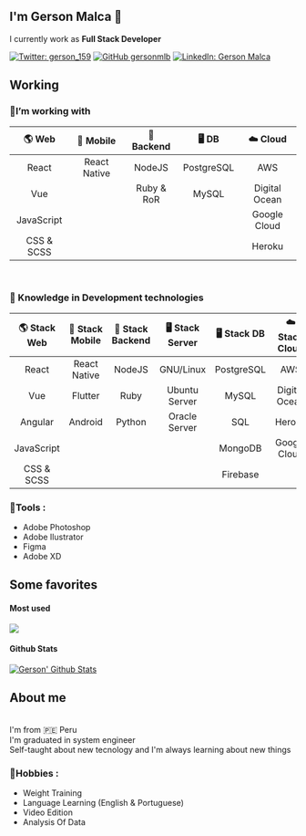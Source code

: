## I'm <strong> Gerson Malca </strong>👋
I currently work as <strong> Full Stack Developer </strong>

[![Twitter: gerson_159](https://img.shields.io/twitter/follow/gerson_159?label=Follow%20%40gerson_159&style=social)](https://twitter.com/gerson_159)
[![GitHub gersonmlb](https://img.shields.io/github/followers/gersonmlb?style=social)](https://github.com/gersonmlb)
[![LinkedIn: Gerson Malca](https://img.shields.io/badge/gersonmlb-blue?style=flat-square&logo=Linkedin&logoColor=white&link=https://www.linkedin.com/in/gerson-malca-bazan-071b5213b/)](https://www.linkedin.com/in/gerson-malca-bazan-071b5213b/)

## Working
### 🔭I’m working with
| 🌎 Web        | 📱 Mobile     | 🔑 Backend    | 🖥 DB          | ☁️ Cloud |
|     :---:     |      :---:    |      :---:    |    :---:      | :---:   |
| React         | React Native  |   NodeJS      |  PostgreSQL   |    AWS  |    
| Vue           |               |   Ruby & RoR  |    MySQL      | Digital Ocean|
| JavaScript    |               |               |               | Google Cloud|
| CSS & SCSS    |               |               |               | Heroku      |
<br>

### 📖 Knowledge in Development technologies

| 🌎 Stack Web  | 📱 Stack Mobile | 🔑 Stack Backend | 🖥 Stack Server       |  🖥 Stack DB | ☁️ Stack Cloud |
|     :---:     |      :---:      |      :---:       |      :---:           | :---:       |    :---:       |
| React         | React Native    |   NodeJS         |  GNU/Linux           |  PostgreSQL | AWS            |
| Vue           | Flutter         |   Ruby           |  Ubuntu Server       |  MySQL      | Digital Ocean  |
| Angular       | Android         |   Python         |  Oracle Server       |  SQL        | Heroku         |
| JavaScript    |                 |                  |                      |  MongoDB    | Google Cloud   |
| CSS & SCSS    |                 |                  |                      |  Firebase   |             |

  
### 💬**Tools :**
  - Adobe Photoshop
  - Adobe Ilustrator
  - Figma
  - Adobe XD

## Some favorites

#### Most used
<a href="https://github.com/gersonmlb">
  <img align="center" src="https://github-readme-stats.vercel.app/api/top-langs/?username=gersonmlb&theme=light&hide_langs_below=1&exclude_repo=flutter_snake_game_page" />
</a>

#### Github Stats

[![Gerson' Github Stats](https://github-readme-stats.vercel.app/api?username=gersonmlb&count_private=true&theme=default&show_icons=true)](https://github.com/gersonmlb)


## About me
</br>
I'm from 🇵🇪 Peru
</br>
I'm graduated in system engineer
</br>
Self-taught about new tecnology and I'm always learning about new things

### 📯**Hobbies :** 
  - Weight Training
  - Language Learning (English & Portuguese)
  - Video Edition
  - Analysis Of Data
  
  

